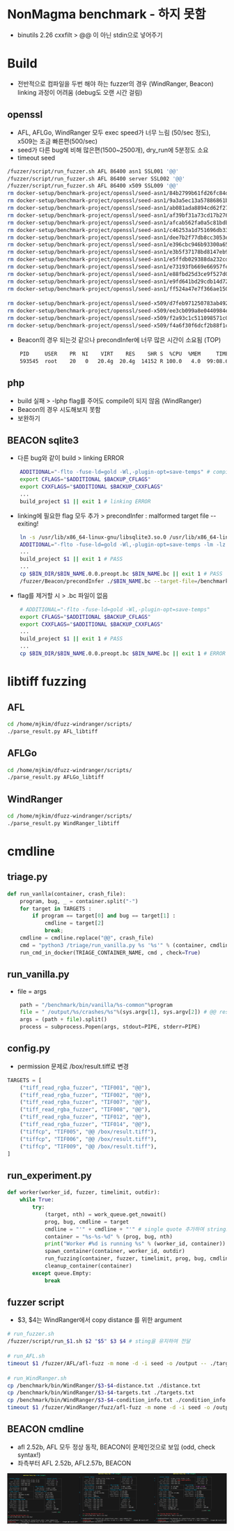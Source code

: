 # NonMagma benchmark - 하지 못함
- binutils 2.26 cxxfilt > @@ 이 아닌 stdin으로 넣어주기

# Build
- 전반적으로 컴파일을 두번 해야 하는 fuzzer의 경우 (WindRanger, Beacon) linking 과정이 어려움 (debug도 오랜 시간 걸림)
## openssl
- AFL, AFLGo, WindRanger 모두 exec speed가 너무 느림 (50/sec 정도), x509는 조금 빠른편(500/sec)
- seed가 다른 bug에 비해 많은편(1500~2500개), dry_run에 5분정도 소요
- timeout seed
```sh
/fuzzer/script/run_fuzzer.sh AFL 86400 asn1 SSL001 '@@'
/fuzzer/script/run_fuzzer.sh AFL 86400 server SSL002 '@@'
/fuzzer/script/run_fuzzer.sh AFL 86400 x509 SSL009 '@@'
rm docker-setup/benchmark-project/openssl/seed-asn1/84b2799b61fd26fc84d6156d6de2eea708c3f7b9
rm docker-setup/benchmark-project/openssl/seed-asn1/9a3a5ec13a57886861b8697158963bb92c55371b
rm docker-setup/benchmark-project/openssl/seed-asn1/ab081ada8894cd62f2734335980ddcfa5d82c3eb
rm docker-setup/benchmark-project/openssl/seed-asn1/af39bf31a73cd17b276e9532f84fa560497a8146
rm docker-setup/benchmark-project/openssl/seed-asn1/afcab562fa0a5c81bdbf4e8ab7f206aa5011fa44
rm docker-setup/benchmark-project/openssl/seed-asn1/c46253a1d751696db332d4269b4775c6075238e4
rm docker-setup/benchmark-project/openssl/seed-asn1/dee7b2f77db8cc3053e178f8aec2a37090b45750
rm docker-setup/benchmark-project/openssl/seed-asn1/e396cbc946b93300a65c555660c4b2f8f024804f
rm docker-setup/benchmark-project/openssl/seed-asn1/e3b5f37178bd8147eb942990d314828b4cbf7313
rm docker-setup/benchmark-project/openssl/seed-asn1/e5ffdb029388da232cd5698dc7addb99069d25ab
rm docker-setup/benchmark-project/openssl/seed-asn1/e73193fb669e66957fed09967a1e530b97038c68
rm docker-setup/benchmark-project/openssl/seed-asn1/e88fbd25d3ce9f527d0a5233e39ce8cd4ecc0890
rm docker-setup/benchmark-project/openssl/seed-asn1/e9fd641bd29cdb14d72ecd856558a4d6495025ea
rm docker-setup/benchmark-project/openssl/seed-asn1/ff524a47e7f366ae1507aaac5c00cd0848d14e41

rm docker-setup/benchmark-project/openssl/seed-x509/d7feb971250783ab492a0927c39605cf87ab0c12
rm docker-setup/benchmark-project/openssl/seed-x509/ee3cb099a8e0440984e7fb2265b8ba2274b2976f
rm docker-setup/benchmark-project/openssl/seed-x509/f2a93c1c511098571c0cc9a24a495b3307956cc6
rm docker-setup/benchmark-project/openssl/seed-x509/f4a6f30f6dcf2b88f1cd11a01d715918ff83ed9c
```

- Beacon의 경우 되는것 같으나 precondInfer에 너무 많은 시간이 소요됨 (TOP)
``` sh
    PID     USER    PR  NI    VIRT    RES    SHR S  %CPU  %MEM     TIME+ COMMAND
    593545  root    20   0   20.4g  20.4g  14152 R 100.0   4.0  99:08.60 precondInfer
```
## php
- build 실패 > -lphp flag를 주어도 compile이 되지 않음 (WindRanger)
- Beacon의 경우 시도해보지 못함
- 보완하기
## BEACON sqlite3
- 다른 bug와 같이 build > linking ERROR
``` sh
    ADDITIONAL="-flto -fuse-ld=gold -Wl,-plugin-opt=save-temps" # compile중 .bc파일이 필요해서 추가한 flag
    export CFLAGS="$ADDITIONAL $BACKUP_CFLAGS"
    export CXXFLAGS="$ADDITIONAL $BACKUP_CXXFLAGS"
    ...
    build_project $1 || exit 1 # linking ERROR
```
- linking에 필요한 flag 모두 추가 > precondInfer : malformed target file -- exiting!
``` sh
    ln -s /usr/lib/x86_64-linux-gnu/libsqlite3.so.0 /usr/lib/x86_64-linux-gnu/libsqlite3.so
    ADDITIONAL="-flto -fuse-ld=gold -Wl,-plugin-opt=save-temps -lm -lz -ljpeg -llzma -ldl -pthread -lsqlite3"
    ...
    build_project $1 || exit 1 # PASS
    ...
    cp $BIN_DIR/$BIN_NAME.0.0.preopt.bc $BIN_NAME.bc || exit 1 # PASS
    /fuzzer/Beacon/precondInfer ./$BIN_NAME.bc --target-file=/benchmark/target/$BIN_NAME/$BUG_ID --join-bound=5 >precond_log 2>&1 #
```
- flag를 제거할 시 > .bc 파일이 없음
``` sh
    # ADDITIONAL="-flto -fuse-ld=gold -Wl,-plugin-opt=save-temps"
    export CFLAGS="$ADDITIONAL $BACKUP_CFLAGS"
    export CXXFLAGS="$ADDITIONAL $BACKUP_CXXFLAGS"
    ...
    build_project $1 || exit 1 # PASS
    ...
    cp $BIN_DIR/$BIN_NAME.0.0.preopt.bc $BIN_NAME.bc || exit 1 # ERROR .bc파일이 없음

```

# libtiff fuzzing
## AFL
```sh
cd /home/mjkim/dfuzz-windranger/scripts/
./parse_result.py AFL_libtiff
```
## AFLGo
```sh
cd /home/mjkim/dfuzz-windranger/scripts/
./parse_result.py AFLGo_libtiff
```
## WindRanger
```sh
cd /home/mjkim/dfuzz-windranger/scripts/
./parse_result.py WindRanger_libtiff
```

# cmdline
## triage.py
``` python
def run_vanlla(container, crash_file):
    program, bug, _ = container.split("-")
    for target in TARGETS :
        if program == target[0] and bug == target[1] :
            cmdline = target[2]
            break;
    cmdline = cmdline.replace("@@", crash_file)
    cmd = "python3 /triage/run_vanilla.py %s '%s'" % (container, cmdline) # single quote로 string으로 인식
    run_cmd_in_docker(TRIAGE_CONTAINER_NAME, cmd , check=True)
```
## run_vanilla.py
- file = args
``` python
    path = "/benchmark/bin/vanilla/%s-common"%program
    file = " /output/%s/crashes/%s"%(sys.argv[1], sys.argv[2]) # @@ result.tiff를 다시 argument로 나누어줌
    args = (path + file).split()
    process = subprocess.Popen(args, stdout=PIPE, stderr=PIPE)
```
## config.py
- permission 문제로 /box/result.tiff로 변경
``` python
TARGETS = [
    ("tiff_read_rgba_fuzzer", "TIF001", "@@"),
    ("tiff_read_rgba_fuzzer", "TIF002", "@@"),
    ("tiff_read_rgba_fuzzer", "TIF007", "@@"),
    ("tiff_read_rgba_fuzzer", "TIF008", "@@"),
    ("tiff_read_rgba_fuzzer", "TIF012", "@@"),
    ("tiff_read_rgba_fuzzer", "TIF014", "@@"),
    ("tiffcp", "TIF005", "@@ /box/result.tiff"),
    ("tiffcp", "TIF006", "@@ /box/result.tiff"),
    ("tiffcp", "TIF009", "@@ /box/result.tiff"),
]
```
## run_experiment.py
``` python
def worker(worker_id, fuzzer, timelimit, outdir):
    while True:
        try:
            (target, nth) = work_queue.get_nowait()
            prog, bug, cmdline = target
            cmdline = "'" + cmdline + "'" # single quote 추가하여 string으로 보냄
            container = "%s-%s-%d" % (prog, bug, nth)
            print("Worker #%d is running %s" % (worker_id, container))
            spawn_container(container, worker_id, outdir)
            run_fuzzing(container, fuzzer, timelimit, prog, bug, cmdline)
            cleanup_container(container)
        except queue.Empty:
            break
```
## fuzzer script
- $3, $4는 WindRanger에서 copy distance 를 위한 argument
``` sh
# run_fuzzer.sh
/fuzzer/script/run_$1.sh $2 "$5" $3 $4 # sting을 유지하여 전달

# run_AFL.sh
timeout $1 /fuzzer/AFL/afl-fuzz -m none -d -i seed -o /output -- ./target `echo $2` # echo를 통해 string > argument

# run_WindRanger.sh
cp /benchmark/bin/WindRanger/$3-$4-distance.txt ./distance.txt
cp /benchmark/bin/WindRanger/$3-$4-targets.txt ./targets.txt
cp /benchmark/bin/WindRanger/$3-$4-condition_info.txt ./condition_info.txt
timeout $1 /fuzzer/WindRanger/fuzz/afl-fuzz -m none -d -i seed -o /output ./target `echo $2`
```

## BEACON cmdline
- afl 2.52b, AFL 모두 정상 동작, BEACON이 문제인것으로 보임 (odd, check syntax!)
- 좌측부터 AFL 2.52b, AFL2.57b, BEACON

![cmdline](./image/0814_fuzzer1.png)